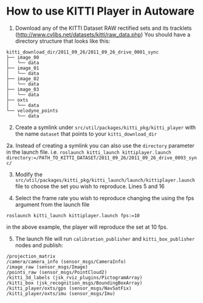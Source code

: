 # How to use KITTI Player in Autoware

1. Download any of the KITTI Dataset RAW rectified sets and its tracklets (http://www.cvlibs.net/datasets/kitti/raw_data.php)
You should have a directory structure that looks like this:
```
kitti_download_dir/2011_09_26/2011_09_26_drive_0001_sync
├── image_00
│   └── data
├── image_01
│   └── data
├── image_02
│   └── data
├── image_03
│   └── data
├── oxts
│   └── data
└── velodyne_points
    └── data
```
2. Create a symlink under `src/util/packages/kitti_pkg/kitti_player` with the name `dataset` that points to your `kitti_download_dir`

2a. Instead of creating a symlink you can also use the `directory` parameter in the launch file.
i.e. `roslaunch kitti_launch kittiplayer.launch directory:=/PATH_TO_KITTI_DATASET/2011_09_26/2011_09_26_drive_0093_sync/`

3. Modify the `src/util/packages/kitti_pkg/kitti_launch/launch/kittiplayer.launch` file to choose the set you wish to reproduce.
Lines 5 and 16

4. Select the frame rate you wish to reproduce changing the using the fps argument from the launch file
```
roslaunch kitti_launch kittiplayer.launch fps:=10
```
in the above example, the player will reproduce the set at 10 fps.

5. The launch file will run `calibration_publisher` and `kitti_box_publisher` nodes and publish:
```
/projection_matrix 
/camera/camera_info (sensor_msgs/CameraInfo)
/image_raw (sensor_msgs/Image)
/points_raw (sensor_msgs/PointCloud2)
/kitti_3d_labels (jsk_rviz_plugins/PictogramArray)
/kitti_box (jsk_recognition_msgs/BoundingBoxArray)
/kitti_player/oxts/gps (sensor_msgs/NavSatFix)
/kitti_player/oxts/imu (sensor_msgs/Imu)

```

